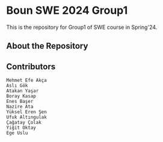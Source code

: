 ﻿# Boun SWE 2024 Group1
 This is the repository for Group1 of SWE course in Spring'24.

 ## About the Repository

 ## Contributors
```
Mehmet Efe Akça
Aslı Gök
Atakan Yaşar
Boray Kasap
Enes Başer
Nazire Ata
Yüksel Eren Şen
Ufuk Altıngulak
Çağatay Çolak
Yiğit Oktay
Ege Uslu
```
